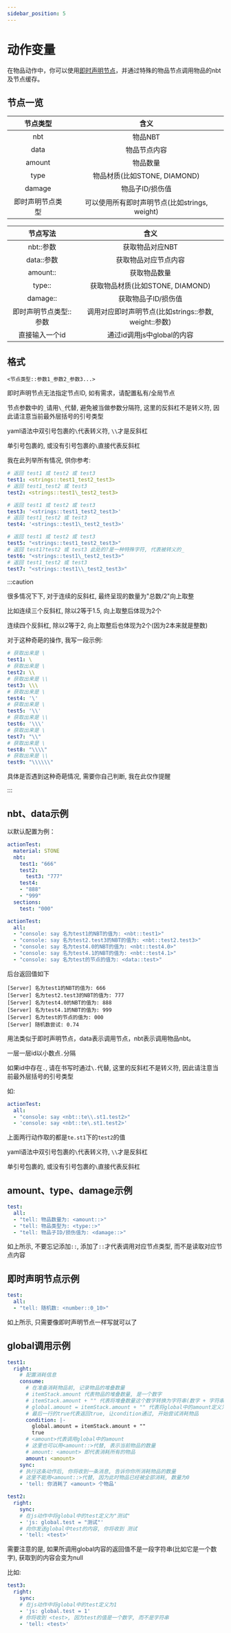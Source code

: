 ```yaml
---
sidebar_position: 5
---
```


# 动作变量

在物品动作中，你可以使用[即时声明节点](随机节点/即时声明节点.md)，并通过特殊的物品节点调用物品的nbt及节点缓存。

## 节点一览

| 节点类型 | 含义 |
| :----: | :----: |
| nbt | 物品NBT |
| data | 物品节点内容 |
| amount | 物品数量 |
| type | 物品材质(比如STONE, DIAMOND) |
| damage | 物品子ID/损伤值 |
| 即时声明节点类型 | 可以使用所有即时声明节点(比如strings, weight) |

| 节点写法 | 含义 |
| :----: | :----: |
| nbt::参数 | 获取物品对应NBT |
| data::参数 | 获取物品对应节点内容 |
| amount:: | 获取物品数量 |
| type:: | 获取物品材质(比如STONE, DIAMOND) |
| damage:: | 获取物品子ID/损伤值 |
| 即时声明节点类型::参数 | 调用对应即时声明节点(比如strings::参数, weight::参数) |
| 直接输入一个id | 通过id调用js中global的内容 |

## 格式

`<节点类型::参数1_参数2_参数3...>`

即时声明节点无法指定节点ID, 如有需求，请配置私有/全局节点

节点参数中的`_`请用`\_`代替, 避免被当做参数分隔符, 这里的反斜杠不是转义符, 因此请注意当前最外层括号的引号类型

yaml语法中双引号包裹的`\`代表转义符, `\\`才是反斜杠

单引号包裹的, 或没有引号包裹的`\`直接代表反斜杠

我在此列举所有情况, 供你参考:

```yaml
# 返回 test1 或 test2 或 test3
test1: <strings::test1_test2_test3>
# 返回 test1_test2 或 test3
test2: <strings::test1\_test2_test3>

# 返回 test1 或 test2 或 test3
test3: '<strings::test1_test2_test3>'
# 返回 test1_test2 或 test3
test4: '<strings::test1\_test2_test3>'

# 返回 test1 或 test2 或 test3
test5: "<strings::test1_test2_test3>"
# 返回 test1?test2 或 test3 此处的?是一种特殊字符, 代表被转义的_
test6: "<strings::test1\_test2_test3>"
# 返回 test1_test2 或 test3
test7: "<strings::test1\\_test2_test3>"
```

:::caution

很多情况下下, 对于连续的反斜杠, 最终呈现的数量为"总数/2"向上取整

比如连续三个反斜杠, 除以2等于1.5, 向上取整后体现为2个

连续四个反斜杠, 除以2等于2, 向上取整后也体现为2个(因为2本来就是整数)

对于这种奇葩的操作, 我写一段示例:

```yaml
# 获取出来是 \
test1: \
# 获取出来是 \
test2: \\
# 获取出来是 \\
test3: \\\
# 获取出来是 \
test4: '\'
# 获取出来是 \
test5: '\\'
# 获取出来是 \\
test6: '\\\'
# 获取出来是 \
test7: "\\"
# 获取出来是 \
test8: "\\\\"
# 获取出来是 \\
test9: "\\\\\\"
```

具体是否遇到这种奇葩情况, 需要你自己判断, 我在此仅作提醒

:::

## nbt、data示例

以默认配置为例：

```yaml
actionTest:
  material: STONE
  nbt:
    test1: "666"
    test2: 
      test3: "777"
    test4:
    - "888"
    - "999"
  sections:
    test: "000"
```

```yaml
actionTest:
  all: 
  - "console: say 名为test1的NBT的值为: <nbt::test1>"
  - "console: say 名为test2.test3的NBT的值为: <nbt::test2.test3>"
  - "console: say 名为test4.0的NBT的值为: <nbt::test4.0>"
  - "console: say 名为test4.1的NBT的值为: <nbt::test4.1>"
  - "console: say 名为test的节点的值为: <data::test>"
```

后台返回值如下

```
[Server] 名为test1的NBT的值为: 666
[Server] 名为test2.test3的NBT的值为: 777
[Server] 名为test4.0的NBT的值为: 888
[Server] 名为test4.1的NBT的值为: 999
[Server] 名为test的节点的值为: 000
[Server] 随机数尝试: 0.74
```

用法类似于即时声明节点，data表示调用节点，nbt表示调用物品nbt。

一层一层id以小数点`.`分隔

如果id中存在`.`, 请在书写时通过`\.`代替, 这里的反斜杠不是转义符, 因此请注意当前最外层括号的引号类型

如:

```yaml
actionTest:
  all: 
  - "console: say <nbt::te\\.st1.test2>"
  - 'console: say <nbt::te\.st1.test2>'
```

上面两行动作取的都是`te.st1`下的`test2`的值

yaml语法中双引号包裹的`\`代表转义符, `\\`才是反斜杠

单引号包裹的, 或没有引号包裹的`\`直接代表反斜杠

## amount、type、damage示例

```yaml
test:
  all: 
  - "tell: 物品数量为: <amount::>"
  - "tell: 物品类型为: <type::>"
  - "tell: 物品子ID/损伤值为: <damage::>"
```

如上所示, 不要忘记添加`::`, 添加了`::`才代表调用对应节点类型, 而不是读取对应节点内容

## 即时声明节点示例

```yaml
test:
  all: 
  - "tell: 随机数: <number::0_10>"
```

如上所示, 只需要像即时声明节点一样写就可以了

## global调用示例

```yaml
test1:
  right:
    # 配置消耗信息
    consume:
      # 在准备消耗物品前, 记录物品的堆叠数量
      # itemStack.amount 代表物品的堆叠数量, 是一个数字
      # itemStack.amount + "" 代表将堆叠数量这个数字转换为字符串(数字 + 字符串 = 字符串)
      # global.amount = itemStack.amount + "" 代表将global中的amount定义为这段文本
      # 最后一行的true代表返回true, 让condition通过, 开始尝试消耗物品
      condition: |-
        global.amount = itemStack.amount + ""
        true
      # <amount>代表调用global中的amount
      # 这里也可以用<amount::>代替, 表示当前物品的数量
      # amount: <amount> 即代表消耗所有的物品
      amount: <amount>
    sync:
    # 执行这条动作后, 你将收到一条消息, 告诉你你所消耗物品的数量
    # 这里不能用<amount::>代替, 因为此时物品已经被全部消耗, 数量为0
    - 'tell: 你消耗了 <amount> 个物品'

test2:
  right:
    sync:
    # 在js动作中将global中的test定义为"测试"
    - 'js: global.test = "测试"'
    # 向你发送global中test的内容, 你将收到 测试
    - 'tell: <test>'
```

需要注意的是, 如果所调用global内容的返回值不是一段字符串(比如它是一个数字), 获取到的内容会变为null

比如:

```yaml
test3:
  right:
    sync:
    # 在js动作中将global中的test定义为1
    - 'js: global.test = 1'
    # 你将收到 <test>, 因为test的值是一个数字, 而不是字符串
    - 'tell: <test>'
```
